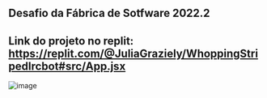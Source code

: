 ## Desafio da Fábrica de Sotfware 2022.2



## Link do projeto no replit: https://replit.com/@JuliaGraziely/WhoppingStripedIrcbot#src/App.jsx

![image](https://user-images.githubusercontent.com/82193892/190882028-65a08af7-7eb9-4ab3-a63d-ac0d29867073.png)
